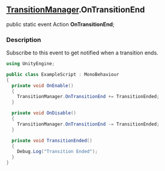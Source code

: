 [TransitionManager](README.md).OnTransitionEnd
---
public static event Action **OnTransitionEnd**;
### Description
Subscribe to this event to get notified when a transition ends.

```csharp
using UnityEngine;

public class ExampleScript : MonoBehaviour
{
  private void OnEnable()
  {
    TransitionManager.OnTransitionEnd += TransitionEnded;
  }

  private void OnDisable()
  {
    TransitionManager.OnTransitionEnd -= TransitionEnded;
  }

  private void TransitionEnded()
  {
    Debug.Log("Transition Ended");
  }
}
```

